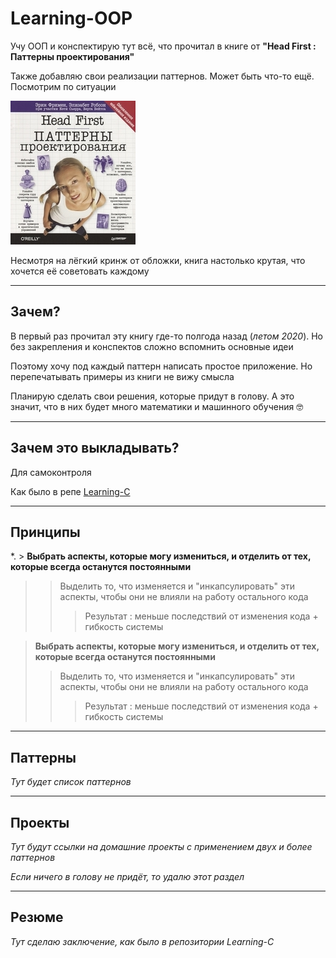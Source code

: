 # Learning-OOP

Учу ООП и конспектирую тут всё, что прочитал в книге от **"Head First : Паттерны проектирования"**

Также добавляю свои реализации паттернов. Может быть что-то ещё. Посмотрим по ситуации

![book](https://raw.githubusercontent.com/andybeardness/Learning-OOP/main/imgs/book.jpg)

Несмотря на лёгкий кринж от обложки, книга настолько крутая, что хочется её советовать каждому

----

## Зачем?

В первый раз прочитал эту книгу где-то полгода назад (_летом 2020_). Но без закрепления и конспектов сложно вспомнить основные идеи

Поэтому хочу под каждый паттерн написать простое приложение. Но перепечатывать примеры из книги не вижу смысла

Планирую сделать свои решения, которые придут в голову. А это значит, что в них будет много математики и машинного обучения 🤓

----

## Зачем это выкладывать?

Для самоконтроля

Как было в репе [Learning-C](https://github.com/andybeardness/Learning-C)

----

## Принципы

*. > **Выбрать аспекты, которые могу измениться, и отделить от тех, которые всегда останутся постоянными**
>> Выделить то, что изменяется и "инкапсулировать" эти аспекты, чтобы они не влияли на работу остального кода
>>> Результат : меньше последствий от изменения кода + гибкость системы


> **Выбрать аспекты, которые могу измениться, и отделить от тех, которые всегда останутся постоянными**
>> Выделить то, что изменяется и "инкапсулировать" эти аспекты, чтобы они не влияли на работу остального кода
>>> Результат : меньше последствий от изменения кода + гибкость системы

----

## Паттерны

_Тут будет список паттернов_

----

## Проекты

_Тут будут ссылки на домашние проекты с применением двух и более паттернов_

_Если ничего в голову не придёт, то удалю этот раздел_


----

## Резюме

_Тут сделаю заключение, как было в репозитории Learning-C_